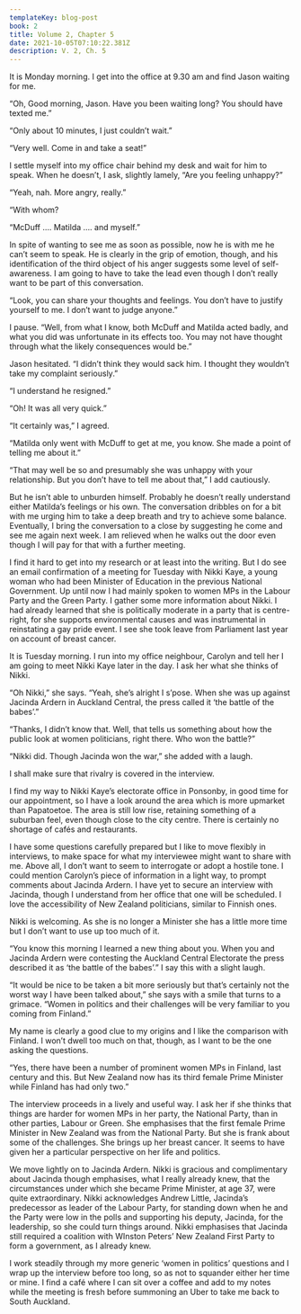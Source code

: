 ```yaml
---
templateKey: blog-post
book: 2
title: Volume 2, Chapter 5
date: 2021-10-05T07:10:22.381Z
description: V. 2, Ch. 5
---
```

It is Monday morning. I get into the office at 9.30 am and find Jason waiting for me. 

“Oh, Good morning, Jason. Have you been waiting long? You should have texted me.”

“Only about 10 minutes, I just couldn’t wait.”

“Very well. Come in and take a seat!”

I settle myself into my office chair behind my desk and wait for him to speak. When he doesn’t, I ask, slightly lamely, “Are you feeling unhappy?”

“Yeah, nah. More angry, really.”

“With whom?

“McDuff …. Matilda …. and myself.”

In spite of wanting to see me as soon as possible, now he is with me he can’t seem to speak. He is clearly in the grip of emotion, though, and his identification of the third object of his anger suggests some level of self-awareness. I am going to have to take the lead even though I don’t really want to be part of this conversation.

“Look, you can share your thoughts and feelings. You don’t have to justify yourself to me. I don’t want to judge anyone.”

I pause. “Well, from what I know, both McDuff and Matilda acted badly, and what you did was unfortunate in its effects too. You may not have thought through what the likely consequences would be.”

Jason hesitated. “I didn’t think they would sack him. I thought they wouldn’t take my complaint seriously.”

“I understand he resigned.”

“Oh! It was all very quick.”

“It certainly was,” I agreed. 

“Matilda only went with McDuff to get at me, you know. She made a point of telling me about it.”

“That may well be so and presumably she was unhappy with your relationship. But you don’t have to tell me about that,” I add cautiously.

But he isn’t able to unburden himself. Probably he doesn’t really understand either Matilda’s feelings or his own. The conversation dribbles on for a bit with me urging him to take a deep breath and try to achieve some balance. Eventually, I bring the conversation to a close by suggesting he come and see me again next week. I am relieved when he walks out the door even though I will pay for that with a further meeting.

I find it hard to get into my research or at least into the writing. But I do see an email confirmation of a meeting for Tuesday with Nikki Kaye, a young woman who had been Minister of Education in the previous National Government. Up until now I had mainly spoken to women MPs in the Labour Party and the Green Party. I gather some more information about Nikki. I had already learned that she is politically moderate in a party that is centre-right, for she supports environmental causes and was instrumental in reinstating a gay pride event. I see she took leave from Parliament last year on account of breast cancer. 

It is Tuesday morning. I run into my office neighbour, Carolyn and tell her I am going to meet Nikki Kaye later in the day. I ask her what she thinks of Nikki.

“Oh Nikki,” she says. “Yeah, she’s alright I s’pose. When she was up against Jacinda Ardern in Auckland Central, the press called it ‘the battle of the babes’.”

“Thanks, I didn’t know that. Well, that tells us something about how the public look at women politicians, right there. Who won the battle?”

“Nikki did. Though Jacinda won the war,” she added with a laugh.

I shall make sure that rivalry is covered in the interview.

I find my way to Nikki Kaye’s electorate office in Ponsonby, in good time for our appointment, so I have a look around the area which is more upmarket than Papatoetoe. The area is still low rise, retaining something of a suburban feel, even though close to the city centre. There is certainly no shortage of cafés and restaurants.

I have some questions carefully prepared but I like to move flexibly in interviews, to make space for what my interviewee might want to share with me. Above all, I don’t want to seem to interrogate or adopt a hostile tone. I could mention Carolyn’s piece of information in a light way, to prompt comments about Jacinda Ardern.  I have yet to secure an interview with Jacinda, though I understand from her office that one will be scheduled. I love the accessibility of New Zealand politicians, similar to Finnish ones. 

Nikki is welcoming. As she is no longer a Minister she has a little more time but I don’t want to use up too much of it.

“You know this morning I learned a new thing about you. When you and Jacinda Ardern were contesting the Auckland Central Electorate the press described it as ‘the battle of the babes’.” I say this with a slight laugh.

“It would be nice to be taken a bit more seriously but that’s certainly not the worst way I have been talked about,” she says with a smile that turns to a grimace. “Women in politics and their challenges will be very familiar to you coming from Finland.”

My name is clearly a good clue to my origins and I like the comparison with Finland. I won’t dwell too much on that, though, as I want to be the one asking the questions.

“Yes, there have been a number of prominent women MPs in Finland, last century and this. But New Zealand now has its third female Prime Minister while Finland has had only two.” 

The interview proceeds in a lively and useful way. I ask her if she thinks that things are harder for women MPs in her party, the National Party, than in other parties, Labour or Green. She emphasises that the first female Prime Minister in New Zealand was from the National Party.  But she is frank about some of the challenges. She brings up her breast cancer. It seems to have given her a particular perspective on her life and politics.

We move lightly on to Jacinda Ardern. Nikki is gracious and complimentary about Jacinda though emphasises, what I really already knew, that the circumstances under which she became Prime Minister, at age 37, were quite extraordinary. Nikki acknowledges Andrew Little, Jacinda’s  predecessor as leader of the Labour Party, for standing down when he and the Party were low in the polls and supporting his deputy, Jacinda, for the leadership, so she could turn things around. Nikki emphasises that Jacinda still required a coalition with WInston Peters’ New Zealand First Party to form a government, as I already knew.

I work steadily through my more generic ‘women in politics’ questions and I wrap up the interview before too long, so as not to squander either her time or mine. I find a café where I can sit over a coffee and add to my notes while the meeting is fresh before summoning an Uber to take me back to South Auckland.